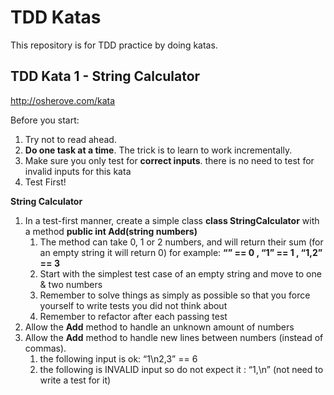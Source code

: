 # TDD Katas

This repository is for TDD practice by doing katas.

## TDD Kata 1 - String Calculator

http://osherove.com/kata

Before you start:
  1. Try not to read ahead.
  2. **Do one task at a time**. The trick is to learn to work incrementally.
  3. Make sure you only test for **correct inputs**. there is no need to test for invalid inputs for this kata
  4. Test First!
  
**String Calculator**

1. In a test-first manner, create a simple class **class StringCalculator**
with a method **public int Add(string numbers)**
    1. The method can take 0, 1 or 2 numbers, and will return their sum (for an empty string it will return 0) for example:
  **“” == 0 , “1” == 1 , “1,2” == 3**
    2. Start with the simplest test case of an empty string and move to one & two numbers
    3. Remember to solve things as simply as possible so that you force yourself to write tests you did not think about
    4. Remember to refactor after each passing test
 2. Allow the **Add** method to handle an unknown amount of numbers
 3. Allow the **Add** method to handle new lines between numbers (instead of commas).
    1. the following input is ok: “1\n2,3” == 6
    2. the following is INVALID input so do not expect it : “1,\n” (not need to write a test for it) 
